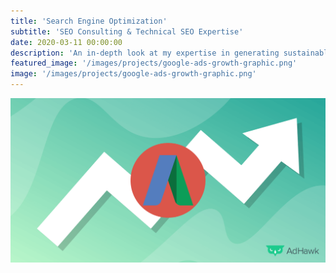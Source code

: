 ```yaml
---
title: 'Search Engine Optimization'
subtitle: 'SEO Consulting & Technical SEO Expertise'
date: 2020-03-11 00:00:00
description: 'An in-depth look at my expertise in generating sustainable traffic and customer acquisition through organic search using content marketing and technical SEO best practices across website properties'
featured_image: '/images/projects/google-ads-growth-graphic.png'
image: '/images/projects/google-ads-growth-graphic.png'
---
```




![](/images/projects/google-ads-growth-graphic.png)